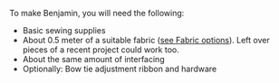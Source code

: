 To make Benjamin, you will need the following:

*   Basic sewing supplies
*   About 0.5 meter of a suitable fabric ([see Fabric options](/docs/patterns/benjamin/fabric/)). Left over
    pieces of a recent project could work too.
*   About the same amount of interfacing
*   Optionally: Bow tie adjustment ribbon and hardware

